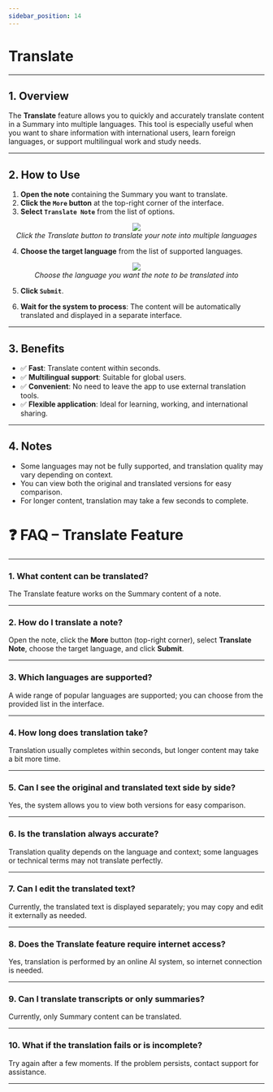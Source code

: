 ```yaml
---
sidebar_position: 14
---
```


# Translate

---

## 1. Overview

The **Translate** feature allows you to quickly and accurately translate content in a Summary into multiple languages. This tool is especially useful when you want to share information with international users, learn foreign languages, or support multilingual work and study needs.

---

## 2. How to Use

1. **Open the note** containing the Summary you want to translate.
2. **Click the `More` button** at the top-right corner of the interface.
3. **Select `Translate Note`** from the list of options.
<p align="center">
  <img src="https://pub-661d733d32f14d8684c7617d2f2e3372.r2.dev/docs/more_translate_button.png"/>
  <br/>
  <em>Click the Translate button to translate your note into multiple languages</em>
</p>

4. **Choose the target language** from the list of supported languages.
<p align="center">
  <img src="https://pub-661d733d32f14d8684c7617d2f2e3372.r2.dev/docs/translate_output_language.png"/>
  <br/>
  <em>Choose the language you want the note to be translated into</em>
</p>

5. **Click `Submit`**.

6. **Wait for the system to process**: The content will be automatically translated and displayed in a separate interface.

---

## 3. Benefits

- ✅ **Fast**: Translate content within seconds.
- ✅ **Multilingual support**: Suitable for global users.
- ✅ **Convenient**: No need to leave the app to use external translation tools.
- ✅ **Flexible application**: Ideal for learning, working, and international sharing.

---

## 4. Notes

- Some languages may not be fully supported, and translation quality may vary depending on context.
- You can view both the original and translated versions for easy comparison.
- For longer content, translation may take a few seconds to complete.

# ❓ FAQ – Translate Feature

---

### 1. What content can be translated?

The Translate feature works on the Summary content of a note.

---

### 2. How do I translate a note?

Open the note, click the **More** button (top-right corner), select **Translate Note**, choose the target language, and click **Submit**.

---

### 3. Which languages are supported?

A wide range of popular languages are supported; you can choose from the provided list in the interface.

---

### 4. How long does translation take?

Translation usually completes within seconds, but longer content may take a bit more time.

---

### 5. Can I see the original and translated text side by side?

Yes, the system allows you to view both versions for easy comparison.

---

### 6. Is the translation always accurate?

Translation quality depends on the language and context; some languages or technical terms may not translate perfectly.

---

### 7. Can I edit the translated text?

Currently, the translated text is displayed separately; you may copy and edit it externally as needed.

---

### 8. Does the Translate feature require internet access?

Yes, translation is performed by an online AI system, so internet connection is needed.

---

### 9. Can I translate transcripts or only summaries?

Currently, only Summary content can be translated.

---

### 10. What if the translation fails or is incomplete?

Try again after a few moments. If the problem persists, contact support for assistance.

---
